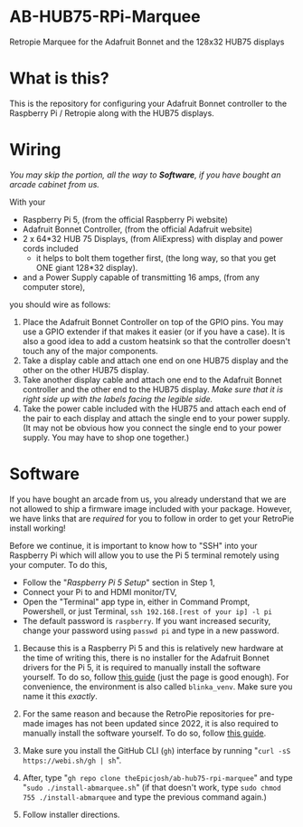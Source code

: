 # AB-HUB75-RPi-Marquee
Retropie Marquee for the Adafruit Bonnet and the 128x32 HUB75 displays

# What is this?
This is the repository for configuring your Adafruit Bonnet controller to the Raspberry Pi / Retropie along with the HUB75 displays.

# Wiring
*You may skip the portion, all the way to __Software__, if you have bought an arcade cabinet from us.*

With your
* Raspberry Pi 5, (from the official Raspberry Pi website)
* Adafruit Bonnet Controller, (from the official Adafruit website)
* 2 x 64*32 HUB 75 Displays, (from AliExpress) with display and power cords included
  * it helps to bolt them together first, (the long way, so that you get ONE giant 128*32 display).
* and a Power Supply capable of transmitting 16 amps, (from any computer store),

you should wire as follows:

1. Place the Adafruit Bonnet Controller on top of the GPIO pins. You may use a GPIO extender if that makes it easier (or if you have a case). It is also a good idea to add a custom heatsink so that the controller doesn't touch any of the major components.
2. Take a display cable and attach one end on one HUB75 display and the other on the other HUB75 display.
3. Take another display cable and attach one end to the Adafruit Bonnet controller and the other end to the HUB75 display. *Make sure that it is right side up with the labels facing the legible side.*
4. Take the power cable included with the HUB75 and attach each end of the pair to each display and attach the single end to your power supply. (It may not be obvious how you connect the single end to your power supply. You may have to shop one together.)

# Software
If you have bought an arcade from us, you already understand that we are not allowed to ship a firmware image included with your package.
However, we have links that are *required* for you to follow in order to get your RetroPie install working!

Before we continue, it is important to know how to "SSH" into your Raspberry Pi which will allow you to use the Pi 5 terminal remotely using your computer.
To do this, 
* Follow the "*Raspberry Pi 5 Setup*" section in Step 1,
* Connect your Pi to and HDMI monitor/TV,
* Open the "Terminal" app type in, either in Command Prompt, Powershell, or just Terminal, `ssh 192.168.[rest of your ip] -l pi`
* The default password is `raspberry`. If you want increased security, change your password using `passwd pi` and type in a new password.

1. Because this is a Raspberry Pi 5 and this is relatively new hardware at the time of writing this, there is no installer for the Adafruit Bonnet drivers for the Pi 5, it is required to manually install the software yourself. To do so, follow [this guide](https://learn.adafruit.com/rgb-matrix-panels-with-raspberry-pi-5/raspberry-pi-5-setup) (just the page is good enough). For convenience, the environment is also called `blinka_venv`. Make sure you name it this *exactly*.

2. For the same reason and because the RetroPie repositories for pre-made images has not been updated since 2022, it is also required to manually install the software yourself. To do so, follow [this guide](https://retropie.org.uk/docs/Manual-Installation/).

3. Make sure you install the GitHub CLI (`gh`) interface by running "`curl -sS https://webi.sh/gh | sh`".

4. After, type "`gh repo clone theEpicjosh/ab-hub75-rpi-marquee`" and type "`sudo ./install-abmarquee.sh`" (if that doesn't work, type `sudo chmod 755 ./install-abmarquee` and type the previous command again.)
5. Follow installer directions.
